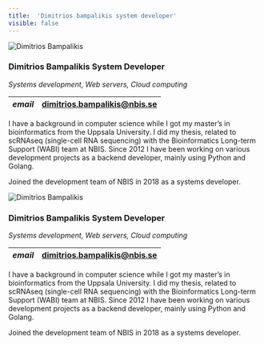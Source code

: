```yaml
---
title:  'Dimitrios bampalikis system developer'
visible: false
---
```

    

![Dimitrios Bampalikis](/assets/img/staff/dimitrios-bampalikis.jpg)

###  Dimitrios Bampalikis System Developer

_Systems development, Web servers, Cloud computing_

_email_|  dimitrios.bampalikis@nbis.se  
---|---  
  


I have a background in computer science while I got my master’s in bioinformatics from the Uppsala University. I did my thesis, related to scRNAseq (single-cell RNA sequencing) with the Bioinformatics Long-term Support (WABI) team at NBIS. Since 2012 I have been working on various development projects as a backend developer, mainly using Python and Golang.

Joined the development team of NBIS in 2018 as a systems developer.

![Dimitrios Bampalikis](/assets/img/staff/dimitrios-bampalikis.jpg)

###  Dimitrios Bampalikis System Developer

_Systems development, Web servers, Cloud computing_

_email_|  dimitrios.bampalikis@nbis.se  
---|---  
  


I have a background in computer science while I got my master’s in bioinformatics from the Uppsala University. I did my thesis, related to scRNAseq (single-cell RNA sequencing) with the Bioinformatics Long-term Support (WABI) team at NBIS. Since 2012 I have been working on various development projects as a backend developer, mainly using Python and Golang.

Joined the development team of NBIS in 2018 as a systems developer.
